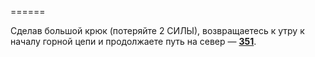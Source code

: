 ======

Сделав большой крюк (потеряйте 2 СИЛЫ), возвращаетесь к утру к началу горной цепи и продолжаете путь на север — [**351**](#n_351).

